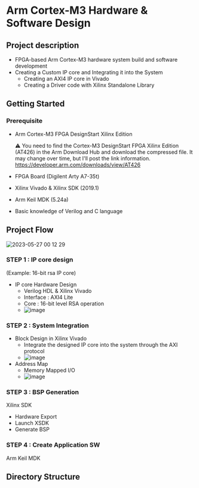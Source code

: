 # Arm Cortex-M3 Hardware & Software Design

## Project description
- FPGA-based Arm Cortex-M3 hardware system build and software development
- Creating a Custom IP core and Integrating it into the System
  - Creating an AXI4 IP core in Vivado
  - Creating a Driver code with Xilinx Standalone Library

## Getting Started
### Prerequisite
* Arm Cortex-M3 FPGA DesignStart Xilinx Edition
  
  ⚠️ You need to find the Cortex-M3 DesignStart FPGA Xilinx Edition (AT426) in the Arm Download Hub and download the compressed file.
  It may change over time, but I'll post the link information.
  https://developer.arm.com/downloads/view/AT426
* FPGA Board (Digilent Arty A7-35t)
* Xilinx Vivado & Xilinx SDK (2019.1)
* Arm Keil MDK (5.24a)
* Basic knowledge of Verilog and C language

## Project Flow
![2023-05-27 00 12 29](https://github.com/bpsswu/digital_signature/assets/101001675/46cbe196-194e-488e-bc1a-0640c9f1b7da)

### STEP 1 : IP core design
(Example: 16-bit rsa IP core)
- IP core Hardware Design
  - Verilog HDL & Xilinx Vivado
  - Interface : AXI4 Lite
  - Core : 16-bit level RSA operation
  - ![image](https://github.com/bpsswu/Arm_Cortex-M3_HWnSW_Design/assets/101001675/2abfd7ef-c7e7-4319-a216-b890078d0624)

### STEP 2 : System Integration
- Block Design in Xilinx Vivado
  - Integrate the designed IP core into the system through the AXI protocol
  - ![image](https://github.com/bpsswu/Arm_Cortex-M3_HWnSW_Design/assets/101001675/3dcde642-5659-4680-8757-1c06399497f3)
- Address Map
  - Memory Mapped I/O
  - ![image](https://github.com/bpsswu/Arm_Cortex-M3_HWnSW_Design/assets/101001675/5a53df0a-b065-4aa4-a32d-d304c87f1bad)
### STEP 3 : BSP Generation
Xilinx SDK
- Hardware Export
- Launch XSDK
- Generate BSP
### STEP 4 : Create Application SW
Arm Keil MDK
## Directory Structure
